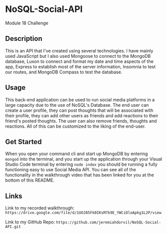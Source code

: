 # NoSQL-Social-API
Module 18 Challenge

## Description

This is an API that I've created using several technologies. I have mainly used JavaScript but I also used Mongoose to connect to the MongoDB database, Luxon to connect and format my date and time aspects of the app, Express to establish most of the server information, Insomnia to test our routes, and MongoDB Compass to test the database.

## Usage

This back-end application can be used to run social media platforms in a large capacity due to the use of NoSQL's Database. The end user can create a user profile, they can post thoughts that will be associated with their profile, they can add other users as friends and add reactions to their friend's posted thoughts. The user can also remove friends, thoughts and reactions. All of this can be customized to the liking of the end-user.

## Get Started

When you open your command cli and start up MongoDB by entering `mongod` into the terminal, and you start up the application through your Visual Studio Code terminal by entering ` node index ` you should be running a fully functioning easy to use Social Media API. You can see all of the functionality in the walkthrough video that has been linked for you at the bottom of this README.

## Links

Link to my recorded walkthrough: 
` https://drive.google.com/file/d/1UOJ85Fk0IKsM7k9E_YWCiOloApkg1L2P/view `

Link to my GitHub Repo: 
` https://github.com/jeremiahdorvil/NoSQL-Social-API.git `